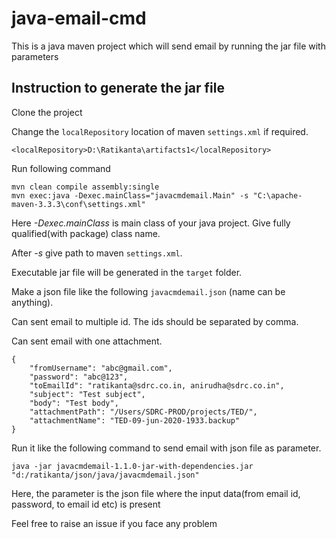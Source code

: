 # java-email-cmd
This is a java maven project which will send email by running the jar file with parameters

## Instruction to generate the jar file

Clone the project

Change the `localRepository` location of maven `settings.xml` if required.

```shell
<localRepository>D:\Ratikanta\artifacts1</localRepository>
```

Run following command

```shell
mvn clean compile assembly:single
mvn exec:java -Dexec.mainClass="javacmdemail.Main" -s "C:\apache-maven-3.3.3\conf\settings.xml"
```

Here _-Dexec.mainClass_ is main class of your java project. Give fully qualified(with package) class name.

After _-s_ give path to maven `settings.xml`.

Executable jar file will be generated in the `target` folder.

Make a json file like the following `javacmdemail.json` (name can be anything).

Can sent email to multiple id. The ids should be separated by comma. 

Can sent email with one attachment.

```shell
{
	"fromUsername": "abc@gmail.com",
	"password": "abc@123",
	"toEmailId": "ratikanta@sdrc.co.in, anirudha@sdrc.co.in",
	"subject": "Test subject",
	"body": "Test body",
    "attachmentPath": "/Users/SDRC-PROD/projects/TED/",
    "attachmentName": "TED-09-jun-2020-1933.backup"
}
```

Run it like the following command to send email with json file as parameter.

```shell
java -jar javacmdemail-1.1.0-jar-with-dependencies.jar "d:/ratikanta/json/java/javacmdemail.json"
```

Here, the parameter is the json file where the input data(from email id, password, to email id etc) is present 

Feel free to raise an issue if you face any problem